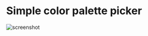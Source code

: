 # Simple color palette picker
![screenshot](https://github.com/user-attachments/assets/8f73e5a9-8bb1-496b-bea3-dfa8e8fe0e7c)
